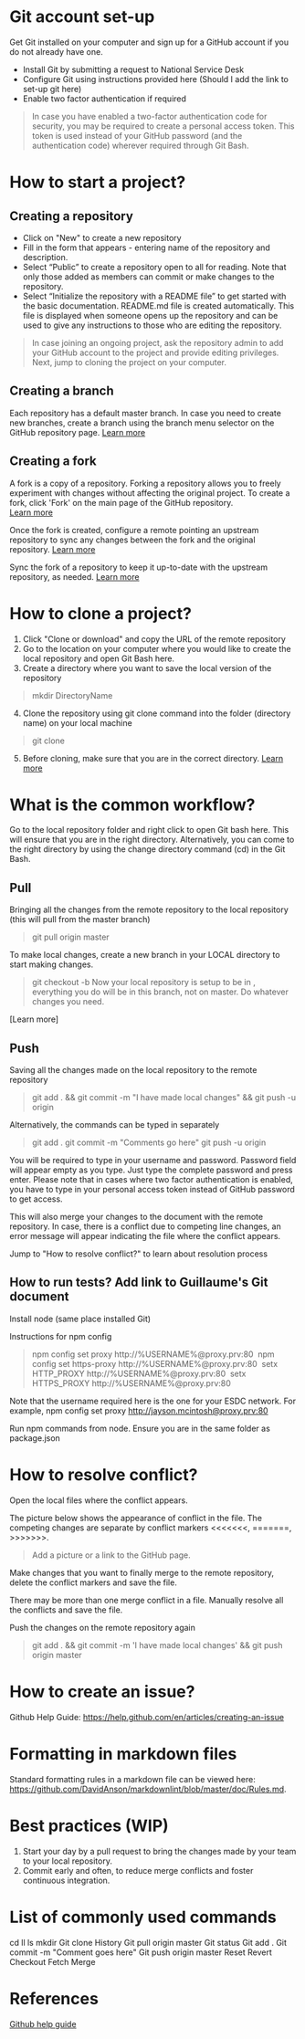 # Git account set-up
Get Git installed on your computer and sign up for a GitHub account if you do not already have one.  
- Install Git by submitting a request to National Service Desk  
- Configure Git using instructions provided here (Should I add the link to set-up git here)  
- Enable two factor authentication if required  
> In case you have enabled a two-factor authentication code for security, you may be required to create a personal access token. This token is used instead of your GitHub password (and the authentication code) wherever required through Git Bash.  

# How to start a project?
## Creating a repository 
- Click on "New" to create a new repository 
- Fill in the form that appears - entering name of the repository and description.
- Select “Public” to create a repository open to all for reading. Note that only those added as members can commit or make changes to the repository.
- Select “Initialize the repository with a README file” to get started with the basic documentation. README.md file is created automatically. This file is displayed when someone opens up the repository and can be used to give any instructions to those who are editing the repository.
> In case joining an ongoing project, ask the repository admin to add your GitHub account to the project and provide editing privileges. Next, jump to cloning the project on your computer.

## Creating a branch 
Each repository has a default master branch. In case you need to create new branches, create a branch using the branch menu selector on the GitHub repository page. 
[Learn more](https://help.github.com/en/articles/creating-and-deleting-branches-within-your-repository)

## Creating a fork
A fork is a copy of a repository. Forking a repository allows you to freely experiment with changes without affecting the original project. To create a fork, click 'Fork' on the main page of the GitHub repository.  
[Learn more](https://help.github.com/en/articles/fork-a-repo)

Once the fork is created, configure a remote pointing an upstream repository to sync any changes between the fork and the original repository. [Learn more](https://help.github.com/en/articles/configuring-a-remote-for-a-fork)

Sync the fork of a repository to keep it up-to-date with the upstream repository, as needed. [Learn more](https://help.github.com/en/articles/syncing-a-fork)

# How to clone a project?
1. Click "Clone or download" and copy the URL of the remote repository
2. Go to the location on your computer where you would like to create the local repository and open Git Bash here.
3. Create a directory where you want to save the local version of the repository
> mkdir DirectoryName
4. Clone the repository using git clone command into the folder (directory name) on your local machine
> git clone <URL of remote repository> 
5. Before cloning, make sure that you are in the correct directory.
[Learn more](https://help.github.com/en/articles/cloning-a-repository)
  
# What is the common workflow?
Go to the local repository folder and right click to open Git bash here. This will ensure that you are in the right directory. Alternatively, you can come to the right directory by using the change directory command (cd) in the Git Bash. 

## Pull
Bringing all the changes from the remote repository to the local repository (this will pull from the master branch)
> git pull origin master

To make local changes, create a new branch in your LOCAL directory to start making changes. 
>	git checkout -b <BranchName>
Now your local repository is setup to be in <branchname>, everything you do will be in this branch, not on master. Do whatever changes you need.

[Learn more]

## Push 
Saving all the changes made on the local repository to the remote repository
> git add . && git commit -m "I have made local changes" && git push -u origin <BranchName>

Alternatively, the commands can be typed in separately
> git add .
> git commit -m "Comments go here"
> git push -u origin <BranchName>

You will be required to type in your username and password. Password field will appear empty as you type. Just type the complete password and press enter. Please note that in cases where two factor authentication is enabled, you have to type in your personal access token instead of GitHub password to get access. 

This will also merge your changes to the document with the remote repository. In case, there is a conflict due to competing line changes, an error message will appear indicating the file where the conflict appears. 

Jump to "How to resolve conflict?" to learn about resolution process

## How to run tests? Add link to Guillaume's Git document
Install node (same place installed Git)

Instructions for npm config
> npm config set proxy http://%USERNAME%@proxy.prv:80 
> npm config set https-proxy http://%USERNAME%@proxy.prv:80 
> setx HTTP_PROXY http://%USERNAME%@proxy.prv:80 
> setx HTTPS_PROXY http://%USERNAME%@proxy.prv:80  

Note that the username required here is the one for your ESDC network. For example, npm config set proxy http://jayson.mcintosh@proxy.prv:80

Run npm commands from node. Ensure you are in the same folder as package.json

# How to resolve conflict?
Open the local files where the conflict appears.

The picture below shows the appearance of conflict in the file. The competing changes are separate by conflict markers <<<<<<<, =======, >>>>>>>.
> Add a picture or a link to the GitHub page.

Make changes that you want to finally merge to the remote repository, delete the conflict markers and save the file.

There may be more than one merge conflict in a file. Manually resolve all the conflicts and save the file. 

Push the changes on the remote repository again
> git add . && git commit -m 'I have made local changes' && git push origin master

# How to create an issue?
Github Help Guide: https://help.github.com/en/articles/creating-an-issue

# Formatting in markdown files
Standard formatting rules in a markdown file can be viewed here: https://github.com/DavidAnson/markdownlint/blob/master/doc/Rules.md. 

# Best practices (WIP)
1. Start your day by a pull request to bring the changes made by your team to your local repository.
2. Commit early and often, to reduce merge conflicts and foster continuous integration.

# List of commonly used commands
cd
ll
ls
mkdir
Git clone
History
Git pull origin master
Git status
Git add .
Git commit -m "Comment goes here"
Git push origin master
Reset
Revert
Checkout
Fetch
Merge

# References
[Github help guide](https://help.github.com/en) 
